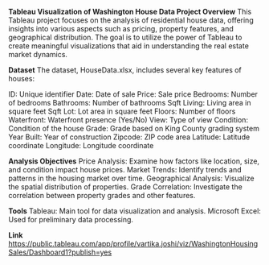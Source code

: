 **Tableau Visualization of Washington House Data
Project Overview**
This Tableau project focuses on the analysis of residential house data, offering insights into various aspects such as pricing, property features, and geographical distribution. The goal is to utilize the power of Tableau to create meaningful visualizations that aid in understanding the real estate market dynamics.

**Dataset**
The dataset, HouseData.xlsx, includes several key features of houses:

ID: Unique identifier
Date: Date of sale
Price: Sale price
Bedrooms: Number of bedrooms
Bathrooms: Number of bathrooms
Sqft Living: Living area in square feet
Sqft Lot: Lot area in square feet
Floors: Number of floors
Waterfront: Waterfront presence (Yes/No)
View: Type of view
Condition: Condition of the house
Grade: Grade based on King County grading system
Year Built: Year of construction
Zipcode: ZIP code area
Latitude: Latitude coordinate
Longitude: Longitude coordinate

**Analysis Objectives**
Price Analysis: Examine how factors like location, size, and condition impact house prices.
Market Trends: Identify trends and patterns in the housing market over time.
Geographical Analysis: Visualize the spatial distribution of properties.
Grade Correlation: Investigate the correlation between property grades and other features.

**Tools**
Tableau: Main tool for data visualization and analysis.
Microsoft Excel: Used for preliminary data processing.


**Link**
https://public.tableau.com/app/profile/vartika.joshi/viz/WashingtonHousingSales/Dashboard1?publish=yes

